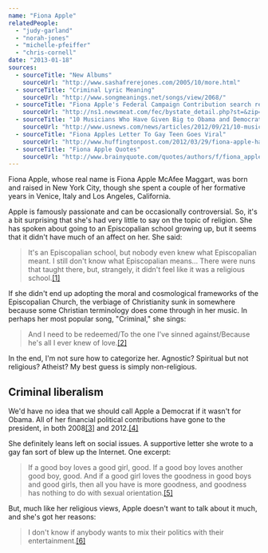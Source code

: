 ```yaml
---
name: "Fiona Apple"
relatedPeople:
  - "judy-garland"
  - "norah-jones"
  - "michelle-pfeiffer"
  - "chris-cornell"
date: "2013-01-18"
sources:
  - sourceTitle: "New Albums"
    sourceUrl: "http://www.sashafrerejones.com/2005/10/more.html"
  - sourceTitle: "Criminal Lyric Meaning"
    sourceUrl: "http://www.songmeanings.net/songs/view/2068/"
  - sourceTitle: "Fiona Apple's Federal Campaign Contribution search results"
    sourceUrl: "http://ns1.newsmeat.com/fec/bystate_detail.php?st=&zip=90067&last=Apple&first=Fiona"
  - sourceTitle: "10 Musicians Who Have Given Big to Obama and Democrats"
    sourceUrl: "http://www.usnews.com/news/articles/2012/09/21/10-musicians-who-have-given-big-to-obama-and-democrats"
  - sourceTitle: "Fiona Apples Letter To Gay Teen Goes Viral"
    sourceUrl: "http://www.huffingtonpost.com/2012/03/29/fiona-apple-handwritten-gay-straight-alliance-letter_n_1387816.html"
  - sourceTitle: "Fiona Apple Quotes"
    sourceUrl: "http://www.brainyquote.com/quotes/authors/f/fiona_apple_2.html"
---
```


Fiona Apple, whose real name is Fiona Apple McAfee Maggart, was born and raised in New York City, though she spent a couple of her formative years in Venice, Italy and Los Angeles, California.

Apple is famously passionate and can be occasionally controversial. So, it's a bit surprising that she's had very little to say on the topic of religion. She has spoken about going to an Episcopalian school growing up, but it seems that it didn't have much of an affect on her. She said:

>It's an Episcopalian school, but nobody even knew what Episcopalian meant. I still don't know what Episcopalian means… There were nuns that taught there, but, strangely, it didn't feel like it was a religious school.<a class="source-citation" href="http://www.sashafrerejones.com/2005/10/more.html" title="New Albums">[1]</a>

If she didn't end up adopting the moral and cosmological frameworks of the Episcopalian Church, the verbiage of Christianity sunk in somewhere because some Christian terminology does come through in her music. In perhaps her most popular song, "Criminal," she sings:

>And I need to be redeemed/To the one I've sinned against/Because he's all I ever knew of love.<a class="source-citation" href="http://www.songmeanings.net/songs/view/2068/" title="Criminal Lyric Meaning">[2]</a>

In the end, I'm not sure how to categorize her. Agnostic? Spiritual but not religious? Atheist? My best guess is simply non-religious.


## Criminal liberalism

We'd have no idea that we should call Apple a Democrat if it wasn't for Obama. All of her financial political contributions have gone to the president, in both 2008<a class="source-citation" href="http://ns1.newsmeat.com/fec/bystate_detail.php?st=&zip=90067&last=Apple&first=Fiona" title="Fiona Apple&apos;s Federal Campaign Contribution search results">[3]</a> and 2012.<a class="source-citation" href="http://www.usnews.com/news/articles/2012/09/21/10-musicians-who-have-given-big-to-obama-and-democrats" title="10 Musicians Who Have Given Big to Obama and Democrats">[4]</a>

She definitely leans left on social issues. A supportive letter she wrote to a gay fan sort of blew up the Internet. One excerpt:

>If a good boy loves a good girl, good. If a good boy loves another good boy, good. And if a good girl loves the goodness in good boys and good girls, then all you have is more goodness, and goodness has nothing to do with sexual orientation.<a class="source-citation" href="http://www.huffingtonpost.com/2012/03/29/fiona-apple-handwritten-gay-straight-alliance-letter_n_1387816.html" title="Fiona Apples Letter To Gay Teen Goes Viral">[5]</a>

But, much like her religious views, Apple doesn't want to talk about it much, and she's got her reasons:

>I don't know if anybody wants to mix their politics with their entertainment.<a class="source-citation" href="http://www.brainyquote.com/quotes/authors/f/fiona_apple_2.html" title="Fiona Apple Quotes">[6]</a>